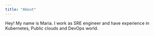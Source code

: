 ```yaml
---
title: "About"
---
```


Hey! My name is Maria. I work as SRE engineer and have experience in Kubernetes, Public clouds and DevOps world.
